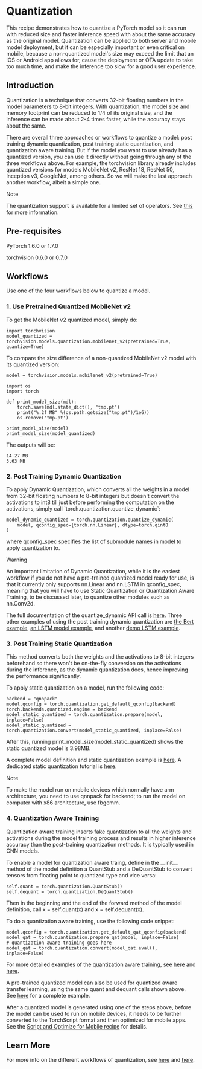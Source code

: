 Quantization
============

This recipe demonstrates how to quantize a PyTorch model so it can run
with reduced size and faster inference speed with about the same
accuracy as the original model. Quantization can be applied to both
server and mobile model deployment, but it can be especially important
or even critical on mobile, because a non-quantized model's size may
exceed the limit that an iOS or Android app allows for, cause the
deployment or OTA update to take too much time, and make the inference
too slow for a good user experience.

Introduction
------------

Quantization is a technique that converts 32-bit floating numbers in the
model parameters to 8-bit integers. With quantization, the model size
and memory footprint can be reduced to 1/4 of its original size, and the
inference can be made about 2-4 times faster, while the accuracy stays
about the same.

There are overall three approaches or workflows to quantize a model:
post training dynamic quantization, post training static quantization,
and quantization aware training. But if the model you want to use
already has a quantized version, you can use it directly without going
through any of the three workflows above. For example, the <span
class="title-ref">torchvision</span> library already includes quantized
versions for models MobileNet v2, ResNet 18, ResNet 50, Inception v3,
GoogleNet, among others. So we will make the last approach another
workflow, albeit a simple one.

Note

The quantization support is available for a limited set of operators.
See
[this](https://pytorch.org/blog/introduction-to-quantization-on-pytorch/#device-and-operator-support)
for more information.

Pre-requisites
--------------

PyTorch 1.6.0 or 1.7.0

torchvision 0.6.0 or 0.7.0

Workflows
---------

Use one of the four workflows below to quantize a model.

### 1. Use Pretrained Quantized MobileNet v2

To get the MobileNet v2 quantized model, simply do:

    import torchvision
    model_quantized = torchvision.models.quantization.mobilenet_v2(pretrained=True, quantize=True)

To compare the size difference of a non-quantized MobileNet v2 model
with its quantized version:

    model = torchvision.models.mobilenet_v2(pretrained=True)

    import os
    import torch

    def print_model_size(mdl):
        torch.save(mdl.state_dict(), "tmp.pt")
        print("%.2f MB" %(os.path.getsize("tmp.pt")/1e6))
        os.remove('tmp.pt')

    print_model_size(model)
    print_model_size(model_quantized)

The outputs will be:

    14.27 MB
    3.63 MB

### 2. Post Training Dynamic Quantization

To apply Dynamic Quantization, which converts all the weights in a model
from 32-bit floating numbers to 8-bit integers but doesn't convert the
activations to int8 till just before performing the computation on the
activations, simply call \`torch.quantization.quantize\_dynamic\`:

    model_dynamic_quantized = torch.quantization.quantize_dynamic(
        model, qconfig_spec={torch.nn.Linear}, dtype=torch.qint8
    )

where <span class="title-ref">qconfig\_spec</span> specifies the list of
submodule names in <span class="title-ref">model</span> to apply
quantization to.

Warning

An important limitation of Dynamic Quantization, while it is the easiest
workflow if you do not have a pre-trained quantized model ready for use,
is that it currently only supports <span
class="title-ref">nn.Linear</span> and <span
class="title-ref">nn.LSTM</span> in <span
class="title-ref">qconfig\_spec</span>, meaning that you will have to
use Static Quantization or Quantization Aware Training, to be discussed
later, to quantize other modules such as <span
class="title-ref">nn.Conv2d</span>.

The full documentation of the <span
class="title-ref">quantize\_dynamic</span> API call is
[here](https://pytorch.org/docs/stable/quantization.html#torch.quantization.quantize_dynamic).
Three other examples of using the post training dynamic quantization are
[the Bert
example](https://pytorch.org/tutorials/intermediate/dynamic_quantization_bert_tutorial.html),
[an LSTM model
example](https://pytorch.org/tutorials/advanced/dynamic_quantization_tutorial.html#test-dynamic-quantization),
and another [demo LSTM
example](https://pytorch.org/tutorials/recipes/recipes/dynamic_quantization.html#do-the-quantization).

### 3. Post Training Static Quantization

This method converts both the weights and the activations to 8-bit
integers beforehand so there won't be on-the-fly conversion on the
activations during the inference, as the dynamic quantization does,
hence improving the performance significantly.

To apply static quantization on a model, run the following code:

    backend = "qnnpack"
    model.qconfig = torch.quantization.get_default_qconfig(backend)
    torch.backends.quantized.engine = backend
    model_static_quantized = torch.quantization.prepare(model, inplace=False)
    model_static_quantized = torch.quantization.convert(model_static_quantized, inplace=False)

After this, running <span
class="title-ref">print\_model\_size(model\_static\_quantized)</span>
shows the static quantized model is <span
class="title-ref">3.98MB</span>.

A complete model definition and static quantization example is
[here](https://pytorch.org/docs/stable/quantization.html#quantization-api-summary).
A dedicated static quantization tutorial is
[here](https://pytorch.org/tutorials/advanced/static_quantization_tutorial.html).

Note

To make the model run on mobile devices which normally have arm
architecture, you need to use <span class="title-ref">qnnpack</span> for
<span class="title-ref">backend</span>; to run the model on computer
with x86 architecture, use <span class="title-ref">fbgemm</span>.

### 4. Quantization Aware Training

Quantization aware training inserts fake quantization to all the weights
and activations during the model training process and results in higher
inference accuracy than the post-training quantization methods. It is
typically used in CNN models.

To enable a model for quantization aware traing, define in the <span
class="title-ref">\_\_init\_\_</span> method of the model definition a
<span class="title-ref">QuantStub</span> and a <span
class="title-ref">DeQuantStub</span> to convert tensors from floating
point to quantized type and vice versa:

    self.quant = torch.quantization.QuantStub()
    self.dequant = torch.quantization.DeQuantStub()

Then in the beginning and the end of the <span
class="title-ref">forward</span> method of the model definition, call
<span class="title-ref">x = self.quant(x)</span> and <span
class="title-ref">x = self.dequant(x)</span>.

To do a quantization aware training, use the following code snippet:

    model.qconfig = torch.quantization.get_default_qat_qconfig(backend)
    model_qat = torch.quantization.prepare_qat(model, inplace=False)
    # quantization aware training goes here
    model_qat = torch.quantization.convert(model_qat.eval(), inplace=False)

For more detailed examples of the quantization aware training, see
[here](https://pytorch.org/docs/master/quantization.html#quantization-aware-training)
and
[here](https://pytorch.org/tutorials/advanced/static_quantization_tutorial.html#quantization-aware-training).

A pre-trained quantized model can also be used for quantized aware
transfer learning, using the same <span class="title-ref">quant</span>
and <span class="title-ref">dequant</span> calls shown above. See
[here](https://pytorch.org/tutorials/intermediate/quantized_transfer_learning_tutorial.html#part-1-training-a-custom-classifier-based-on-a-quantized-feature-extractor)
for a complete example.

After a quantized model is generated using one of the steps above,
before the model can be used to run on mobile devices, it needs to be
further converted to the <span class="title-ref">TorchScript</span>
format and then optimized for mobile apps. See the [Script and Optimize
for Mobile recipe](script_optimized.html) for details.

Learn More
----------

For more info on the different workflows of quantization, see
[here](https://pytorch.org/docs/stable/quantization.html#quantization-workflows)
and
[here](https://pytorch.org/blog/introduction-to-quantization-on-pytorch/#post-training-static-quantization).
